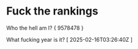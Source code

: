 # Fuck the rankings

Who the hell am I?
{ 9578478 }

What fucking year is it?
[ 2025-02-16T03:26:40Z ]
